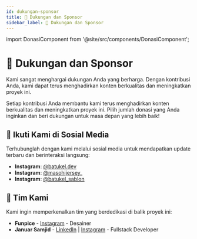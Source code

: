 ```yaml
---
id: dukungan-sponsor
title: 💖 Dukungan dan Sponsor
sidebar_label: 💖 Dukungan dan Sponsor
---
```


import DonasiComponent from '@site/src/components/DonasiComponent';

# 💖 Dukungan dan Sponsor

Kami sangat menghargai dukungan Anda yang berharga. Dengan kontribusi Anda, kami dapat terus menghadirkan konten berkualitas dan meningkatkan proyek ini.

Setiap kontribusi Anda membantu kami terus menghadirkan konten berkualitas dan meningkatkan proyek ini. Pilih jumlah donasi yang Anda inginkan dan beri dukungan untuk masa depan yang lebih baik!

<DonasiComponent />

## 📱 Ikuti Kami di Sosial Media

Terhubunglah dengan kami melalui sosial media untuk mendapatkan update terbaru dan berinteraksi langsung:

- **Instagram**: [@batukel.dev](https://instagram.com/batukel.dev)
- **Instagram**: [@masohijersey\_](https://instagram.com/masohijersey_)
- **Instagram**: [@batukel_sablon](https://instagram.com/batukel_sablon)

## 👥 Tim Kami

Kami ingin memperkenalkan tim yang berdedikasi di balik proyek ini:

- **Funpice** - [Instagram](https://instagram.com/funpice_) - Desainer
- **Januar Samjid** - [LinkedIn](https://linkedin.com/in/januar-samjid) | [Instagram](https://instagram.com/jsamjid) - Fullstack Developer
